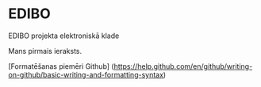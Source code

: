 # EDIBO
EDIBO projekta elektroniskā klade

Mans pirmais ieraksts.

[Formatēšanas piemēri Github] (https://help.github.com/en/github/writing-on-github/basic-writing-and-formatting-syntax)
